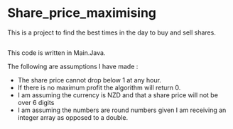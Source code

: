 # Share_price_maximising
This is a project to find the best times in the day to buy and sell shares.

##
This code is written in Main.Java.

The following are assumptions I have made :
* The share price cannot drop below 1 at any hour.
* If there is no maximum profit the algorithm will return 0.
* I am assuming the currency is NZD and that a share price will not be over 6 digits
* I am assuming the numbers are round numbers given I am receiving an integer array as opposed to a double.
